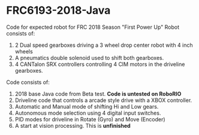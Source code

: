 # FRC6193-2018-Java
Code for expected robot for FRC 2018 Season "First Power Up"
Robot consists of:
1. 2 Dual speed gearboxes driving a 3 wheel drop center robot with 4 inch wheels
2. A pneumatics double solenoid used to shift both gearboxes.
3. 4 CANTalon SRX controllers controlling 4 CIM motors in the driveline gearboxes.

Code consists of:
1. 2018 base Java code from Beta test. <b>Code is untested on RoboRIO</b>
2. Driveline code that controls a arcade style drive with a XBOX controller.
3. Automatic and Manual mode of shifting Hi and Low gears.
4. Autonomous mode selection using 4 digital input switches. 
5. PID modes for driveline in Rotate (Gyro) and Move (Encoder)
6. A start at vision processing. This is <b>unfinished</b>
